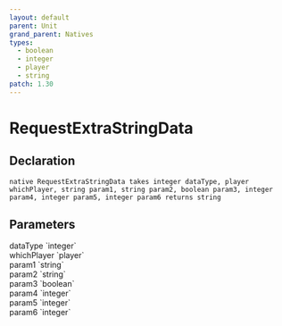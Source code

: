 ```yaml
---
layout: default
parent: Unit
grand_parent: Natives
types:
  - boolean
  - integer
  - player
  - string
patch: 1.30
---
```


# RequestExtraStringData

## Declaration

```
native RequestExtraStringData takes integer dataType, player whichPlayer, string param1, string param2, boolean param3, integer param4, integer param5, integer param6 returns string
```

## Parameters
<dl>
  <dt>dataType `integer`</dt>
  <dd></dd>

  <dt>whichPlayer `player`</dt>
  <dd></dd>

  <dt>param1 `string`</dt>
  <dd></dd>

  <dt>param2 `string`</dt>
  <dd></dd>

  <dt>param3 `boolean`</dt>
  <dd></dd>

  <dt>param4 `integer`</dt>
  <dd></dd>

  <dt>param5 `integer`</dt>
  <dd></dd>

  <dt>param6 `integer`</dt>
  <dd></dd>
</dl>